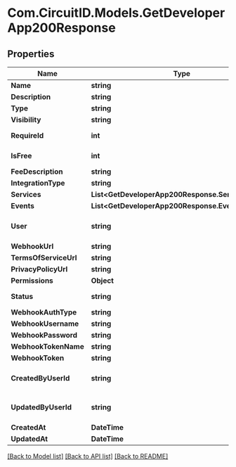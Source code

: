 
# Com.CircuitID.Models.GetDeveloperApp200Response

## Properties

Name | Type | Description | Notes
------------ | ------------- | ------------- | -------------
**Name** | **string** |  | 
**Description** | **string** |  | [optional] 
**Type** | **string** |  | 
**Visibility** | **string** |  | 
**RequireId** | **int** |  | [optional] [default to RequireIdEnum.NUMBER_0]
**IsFree** | **int** |  | [optional] [default to IsFreeEnum.NUMBER_1]
**FeeDescription** | **string** |  | [optional] 
**IntegrationType** | **string** |  | 
**Services** | **List&lt;GetDeveloperApp200Response.ServicesEnum&gt;** |  | 
**Events** | **List&lt;GetDeveloperApp200Response.EventsEnum&gt;** |  | [optional] 
**User** | **string** | ObjectId (unique 12 bytes ID) | 
**WebhookUrl** | **string** |  | [optional] 
**TermsOfServiceUrl** | **string** |  | [optional] 
**PrivacyPolicyUrl** | **string** |  | [optional] 
**Permissions** | **Object** |  | [optional] 
**Status** | **string** |  | [default to StatusEnum.Pending]
**WebhookAuthType** | **string** |  | [optional] 
**WebhookUsername** | **string** |  | [optional] 
**WebhookPassword** | **string** |  | [optional] 
**WebhookTokenName** | **string** |  | [optional] 
**WebhookToken** | **string** |  | [optional] 
**CreatedByUserId** | **string** | ObjectId (unique 12 bytes ID) | [optional] 
**UpdatedByUserId** | **string** | ObjectId (unique 12 bytes ID) | [optional] 
**CreatedAt** | **DateTime** |  | [optional] 
**UpdatedAt** | **DateTime** |  | [optional] 

[[Back to Model list]](../README.md#documentation-for-models)
[[Back to API list]](../README.md#documentation-for-api-endpoints)
[[Back to README]](../README.md)

